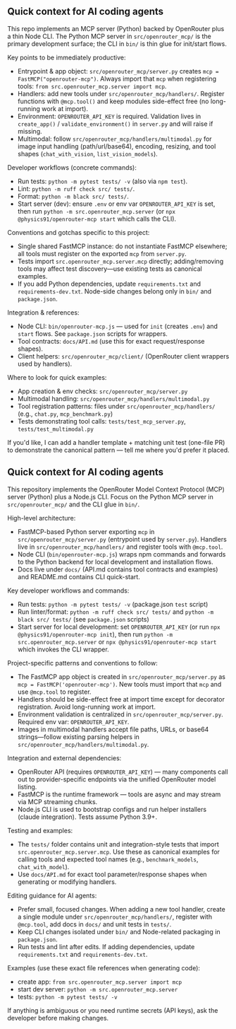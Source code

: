 ## Quick context for AI coding agents

This repo implements an MCP server (Python) backed by OpenRouter plus a thin Node CLI. The Python MCP server in `src/openrouter_mcp/` is the primary development surface; the CLI in `bin/` is thin glue for init/start flows.

Key points to be immediately productive:

- Entrypoint & app object: `src/openrouter_mcp/server.py` creates `mcp = FastMCP("openrouter-mcp")`. Always import that `mcp` when registering tools: `from src.openrouter_mcp.server import mcp`.
- Handlers: add new tools under `src/openrouter_mcp/handlers/`. Register functions with `@mcp.tool()` and keep modules side-effect free (no long-running work at import).
- Environment: `OPENROUTER_API_KEY` is required. Validation lives in `create_app()` / `validate_environment()` in `server.py` and will raise if missing.
- Multimodal: follow `src/openrouter_mcp/handlers/multimodal.py` for image input handling (path/url/base64), encoding, resizing, and tool shapes (`chat_with_vision`, `list_vision_models`).

Developer workflows (concrete commands):

- Run tests: `python -m pytest tests/ -v` (also via `npm test`).
- Lint: `python -m ruff check src/ tests/`.
- Format: `python -m black src/ tests/`.
- Start server (dev): ensure `.env` or env var `OPENROUTER_API_KEY` is set, then run `python -m src.openrouter_mcp.server` (or `npx @physics91/openrouter-mcp start` which calls the CLI).

Conventions and gotchas specific to this project:

- Single shared FastMCP instance: do not instantiate FastMCP elsewhere; all tools must register on the exported `mcp` from `server.py`.
- Tests import `src.openrouter_mcp.server.mcp` directly; adding/removing tools may affect test discovery—use existing tests as canonical examples.
- If you add Python dependencies, update `requirements.txt` and `requirements-dev.txt`. Node-side changes belong only in `bin/` and `package.json`.

Integration & references:

- Node CLI: `bin/openrouter-mcp.js` — used for `init` (creates `.env`) and `start` flows. See `package.json` scripts for wrappers.
- Tool contracts: `docs/API.md` (use this for exact request/response shapes).
- Client helpers: `src/openrouter_mcp/client/` (OpenRouter client wrappers used by handlers).

Where to look for quick examples:

- App creation & env checks: `src/openrouter_mcp/server.py`
- Multimodal handling: `src/openrouter_mcp/handlers/multimodal.py`
- Tool registration patterns: files under `src/openrouter_mcp/handlers/` (e.g., `chat.py`, `mcp_benchmark.py`)
- Tests demonstrating tool calls: `tests/test_mcp_server.py`, `tests/test_multimodal.py`

If you'd like, I can add a handler template + matching unit test (one-file PR) to demonstrate the canonical pattern — tell me where you'd prefer it placed.
## Quick context for AI coding agents

This repository implements the OpenRouter Model Context Protocol (MCP) server (Python) plus a Node.js CLI. Focus on the Python MCP server in `src/openrouter_mcp/` and the CLI glue in `bin/`.

High-level architecture:
- FastMCP-based Python server exporting `mcp` in `src/openrouter_mcp/server.py` (entrypoint used by `server.py`). Handlers live in `src/openrouter_mcp/handlers/` and register tools with `@mcp.tool`.
- Node CLI (`bin/openrouter-mcp.js`) wraps npm commands and forwards to the Python backend for local development and installation flows.
- Docs live under `docs/` (API.md contains tool contracts and examples) and README.md contains CLI quick-start.

Key developer workflows and commands:
- Run tests: `python -m pytest tests/ -v` (package.json `test` script)
- Run linter/format: `python -m ruff check src/ tests/` and `python -m black src/ tests/` (see `package.json` scripts)
- Start server for local development: set `OPENROUTER_API_KEY` (or run `npx @physics91/openrouter-mcp init`), then run `python -m src.openrouter_mcp.server` or `npx @physics91/openrouter-mcp start` which invokes the CLI wrapper.

Project-specific patterns and conventions to follow:
- The FastMCP app object is created in `src/openrouter_mcp/server.py` as `mcp = FastMCP('openrouter-mcp')`. New tools must import that `mcp` and use `@mcp.tool` to register.
- Handlers should be side-effect free at import time except for decorator registration. Avoid long-running work at import.
- Environment validation is centralized in `src/openrouter_mcp/server.py`. Required env var: `OPENROUTER_API_KEY`.
- Images in multimodal handlers accept file paths, URLs, or base64 strings—follow existing parsing helpers in `src/openrouter_mcp/handlers/multimodal.py`.

Integration and external dependencies:
- OpenRouter API (requires `OPENROUTER_API_KEY`) — many components call out to provider-specific endpoints via the unified OpenRouter model listing.
- FastMCP is the runtime framework — tools are async and may stream via MCP streaming chunks.
- Node.js CLI is used to bootstrap configs and run helper installers (claude integration). Tests assume Python 3.9+.

Testing and examples:
- The `tests/` folder contains unit and integration-style tests that import `src.openrouter_mcp.server.mcp`. Use these as canonical examples for calling tools and expected tool names (e.g., `benchmark_models`, `chat_with_model`).
- Use `docs/API.md` for exact tool parameter/response shapes when generating or modifying handlers.

Editing guidance for AI agents:
- Prefer small, focused changes. When adding a new tool handler, create a single module under `src/openrouter_mcp/handlers/`, register with `@mcp.tool`, add docs in `docs/` and unit tests in `tests/`.
- Keep CLI changes isolated under `bin/` and Node-related packaging in `package.json`.
- Run tests and lint after edits. If adding dependencies, update `requirements.txt` and `requirements-dev.txt`.

Examples (use these exact file references when generating code):
- create app: `from src.openrouter_mcp.server import mcp`
- start dev server: `python -m src.openrouter_mcp.server`
- tests: `python -m pytest tests/ -v`

If anything is ambiguous or you need runtime secrets (API keys), ask the developer before making changes.
